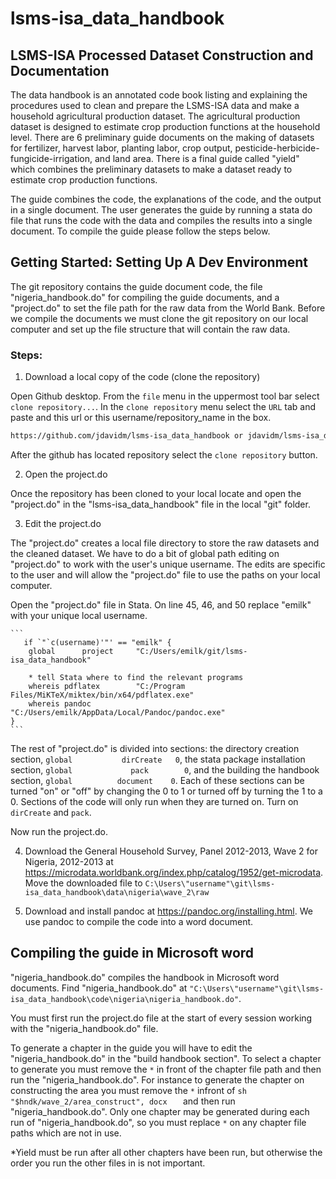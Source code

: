 # lsms-isa_data_handbook
## LSMS-ISA Processed Dataset Construction and Documentation

The data handbook is an annotated code book listing and explaining the procedures used to clean and prepare the LSMS-ISA data and make a household agricultural production dataset. The agricultural production dataset is designed to estimate crop production functions at the household level. There are 6 preliminary guide documents on the making of datasets for fertilizer, harvest labor, planting labor, crop output, pesticide-herbicide-fungicide-irrigation, and land area. There is a final guide called "yield" which combines the preliminary datasets to make a dataset ready to estimate crop production functions.

The guide combines the code, the explanations of the code, and the output in a single document. The user generates the guide by running a stata do file that runs the code with the data and compiles the results into a single document. To compile the guide please follow the steps below.

##  Getting Started: Setting Up A Dev Environment

The git repository contains the guide document code, the file "nigeria_handbook.do" for compiling the guide documents, and a "project.do" to set the file path for the raw data from the World Bank. Before we compile the documents we must clone the git repository on our local computer and set up the file structure that will contain the raw data.

### Steps:

1. Download a local copy of the code (clone the repository)
   
  Open Github desktop. From the `file` menu in the uppermost tool bar select `clone repository...`. In the `clone repository` menu select the `URL` tab and paste and this url or this username/repository_name in the box.
  
   ```sh 
  https://github.com/jdavidm/lsms-isa_data_handbook or jdavidm/lsms-isa_data_handbook
   ```
   After the github has located repository select the `clone repository` button.
   
 2. Open the project.do
 
  Once the repository has been cloned to your local locate and open the "project.do" in the "lsms-isa_data_handbook" file in the local "git" folder.
   
 3. Edit the project.do
 
   The "project.do" creates a local file directory to store the raw datasets and the cleaned dataset. We have to do a bit of global path editing on "project.do" to work with the user's unique username. The edits are specific to the user and will allow the "project.do" file to use the paths on your local computer.
   
   Open the "project.do" file in Stata. On line 45, 46, and 50 replace "emilk" with your unique local username.
   
    ```
       if `"`c(username)'"' == "emilk" {	
        global 		project  	"C:/Users/emilk/git/lsms-isa_data_handbook"	
		
		* tell Stata where to find the relevant programs
		whereis pdflatex 		"C:/Program Files/MiKTeX/miktex/bin/x64/pdflatex.exe"
		whereis pandoc 			"C:/Users/emilk/AppData/Local/Pandoc/pandoc.exe"
    }
    ```
   The rest of "project.do" is divided into sections: the directory creation section, `global 			dirCreate	0`,
the stata package installation section, `global 			pack 		0`, and the building the handbook section, `global			document	0`. Each of these sections can be turned "on" or "off" by changing the 0 to 1 or turned off by turning the 1 to a 0. Sections of the code will only run when they are turned on. Turn on `dirCreate` and `pack`.
 
  Now run the project.do.
 
 4. Download the General Household Survey, Panel 2012-2013, Wave 2 for Nigeria, 2012-2013 at https://microdata.worldbank.org/index.php/catalog/1952/get-microdata. Move the downloaded file to `C:\Users\"username"\git\lsms-isa_data_handbook\data\nigeria\wave_2\raw`
 
 5. Download and install pandoc at https://pandoc.org/installing.html. We use pandoc to compile the code into a word document.

## Compiling the guide in Microsoft word

   "nigeria_handbook.do" compiles the handbook in Microsoft word documents. Find "nigeria_handbook.do" at `"C:\Users\"username"\git\lsms-isa_data_handbook\code\nigeria\nigeria_handbook.do"`.
   
   You must first run the project.do file at the start of every session working with the "nigeria_handbook.do" file. 
   
   To generate a chapter in the guide you will have to edit the "nigeria_handbook.do" in the "build handbook section". To select a chapter to generate you must remove the `*` in front of the chapter file path and then run the "nigeria_handbook.do". For instance to generate the chapter on constructing the area you must remove the `*` infront of   ```sh "$hndk/wave_2/area_construct", docx   ``` and then run "nigeria_handbook.do". Only one chapter may be generated during each run of "nigeria_handbook.do", so you must replace `*` on any chapter file paths which are not in use. 
   
  *Yield must be run after all other chapters have been run, but otherwise the order you run the other files in is not important.
